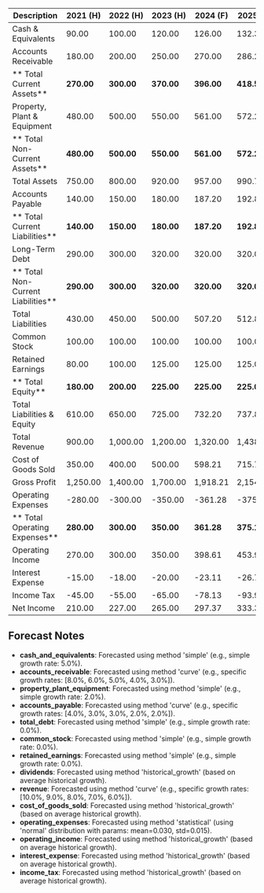 | Description                           |   2021 (H) |   2022 (H) |   2023 (H) |   2024 (F) |   2025 (F) |   2026 (F) |   2027 (F) |   2028 (F) |
| ------------------------------------- | ---------- | ---------- | ---------- | ---------- | ---------- | ---------- | ---------- | ---------- |
|     Cash & Equivalents                |      90.00 |     100.00 |     120.00 |     126.00 |     132.30 |     138.92 |     145.86 |     153.15 |
|     Accounts Receivable               |     180.00 |     200.00 |     250.00 |     270.00 |     286.20 |     300.51 |     312.53 |     321.91 |
| **    Total Current Assets**          | **270.00** | **300.00** | **370.00** | **396.00** | **418.50** | **439.43** | **458.39** | **475.06** |
|     Property, Plant & Equipment       |     480.00 |     500.00 |     550.00 |     561.00 |     572.22 |     583.66 |     595.34 |     607.24 |
| **    Total Non-Current Assets**      | **480.00** | **500.00** | **550.00** | **561.00** | **572.22** | **583.66** | **595.34** | **607.24** |
|     Total Assets                      |     750.00 |     800.00 |     920.00 |     957.00 |     990.72 |   1,023.09 |   1,053.73 |   1,082.30 |
|     Accounts Payable                  |     140.00 |     150.00 |     180.00 |     187.20 |     192.82 |     198.60 |     202.57 |     206.62 |
| **    Total Current Liabilities**     | **140.00** | **150.00** | **180.00** | **187.20** | **192.82** | **198.60** | **202.57** | **206.62** |
|     Long-Term Debt                    |     290.00 |     300.00 |     320.00 |     320.00 |     320.00 |     320.00 |     320.00 |     320.00 |
| **    Total Non-Current Liabilities** | **290.00** | **300.00** | **320.00** | **320.00** | **320.00** | **320.00** | **320.00** | **320.00** |
|     Total Liabilities                 |     430.00 |     450.00 |     500.00 |     507.20 |     512.82 |     518.60 |     522.57 |     526.62 |
|     Common Stock                      |     100.00 |     100.00 |     100.00 |     100.00 |     100.00 |     100.00 |     100.00 |     100.00 |
|     Retained Earnings                 |      80.00 |     100.00 |     125.00 |     125.00 |     125.00 |     125.00 |     125.00 |     125.00 |
| **    Total Equity**                  | **180.00** | **200.00** | **225.00** | **225.00** | **225.00** | **225.00** | **225.00** | **225.00** |
|     Total Liabilities & Equity        |     610.00 |     650.00 |     725.00 |     732.20 |     737.82 |     743.60 |     747.57 |     751.62 |
|     Total Revenue                     |     900.00 |   1,000.00 |   1,200.00 |   1,320.00 |   1,438.80 |   1,553.90 |   1,662.68 |   1,762.44 |
|     Cost of Goods Sold                |     350.00 |     400.00 |     500.00 |     598.21 |     715.72 |     856.31 |   1,024.51 |   1,225.76 |
|     Gross Profit                      |   1,250.00 |   1,400.00 |   1,700.00 |   1,918.21 |   2,154.52 |   2,410.21 |   2,687.19 |   2,988.19 |
|     Operating Expenses                |    -280.00 |    -300.00 |    -350.00 |    -361.28 |    -375.13 |    -381.14 |    -384.54 |    -398.14 |
| **    Total Operating Expenses**      | **280.00** | **300.00** | **350.00** | **361.28** | **375.13** | **381.14** | **384.54** | **398.14** |
|     Operating Income                  |     270.00 |     300.00 |     350.00 |     398.61 |     453.97 |     517.03 |     588.83 |     670.62 |
|     Interest Expense                  |     -15.00 |     -18.00 |     -20.00 |     -23.11 |     -26.71 |     -30.86 |     -35.66 |     -41.21 |
|     Income Tax                        |     -45.00 |     -55.00 |     -65.00 |     -78.13 |     -93.92 |    -112.89 |    -135.69 |    -163.11 |
|     Net Income                        |     210.00 |     227.00 |     265.00 |     297.37 |     333.35 |     373.28 |     417.48 |     466.30 |

## Forecast Notes
- **cash_and_equivalents**: Forecasted using method 'simple' (e.g., simple growth rate: 5.0%).
- **accounts_receivable**: Forecasted using method 'curve' (e.g., specific growth rates: [8.0%, 6.0%, 5.0%, 4.0%, 3.0%]).
- **property_plant_equipment**: Forecasted using method 'simple' (e.g., simple growth rate: 2.0%).
- **accounts_payable**: Forecasted using method 'curve' (e.g., specific growth rates: [4.0%, 3.0%, 3.0%, 2.0%, 2.0%]).
- **total_debt**: Forecasted using method 'simple' (e.g., simple growth rate: 0.0%).
- **common_stock**: Forecasted using method 'simple' (e.g., simple growth rate: 0.0%).
- **retained_earnings**: Forecasted using method 'simple' (e.g., simple growth rate: 0.0%).
- **dividends**: Forecasted using method 'historical_growth' (based on average historical growth).
- **revenue**: Forecasted using method 'curve' (e.g., specific growth rates: [10.0%, 9.0%, 8.0%, 7.0%, 6.0%]).
- **cost_of_goods_sold**: Forecasted using method 'historical_growth' (based on average historical growth).
- **operating_expenses**: Forecasted using method 'statistical' (using 'normal' distribution with params: mean=0.030, std=0.015).
- **operating_income**: Forecasted using method 'historical_growth' (based on average historical growth).
- **interest_expense**: Forecasted using method 'historical_growth' (based on average historical growth).
- **income_tax**: Forecasted using method 'historical_growth' (based on average historical growth).